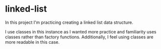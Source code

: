 # linked-list

In this project I'm practicing creating a linked list data structure.

I use classes in this instance as I wanted more practice and familiarity uses classes rather than factory functions. Additionally, I feel using classes are more readable in this case.
